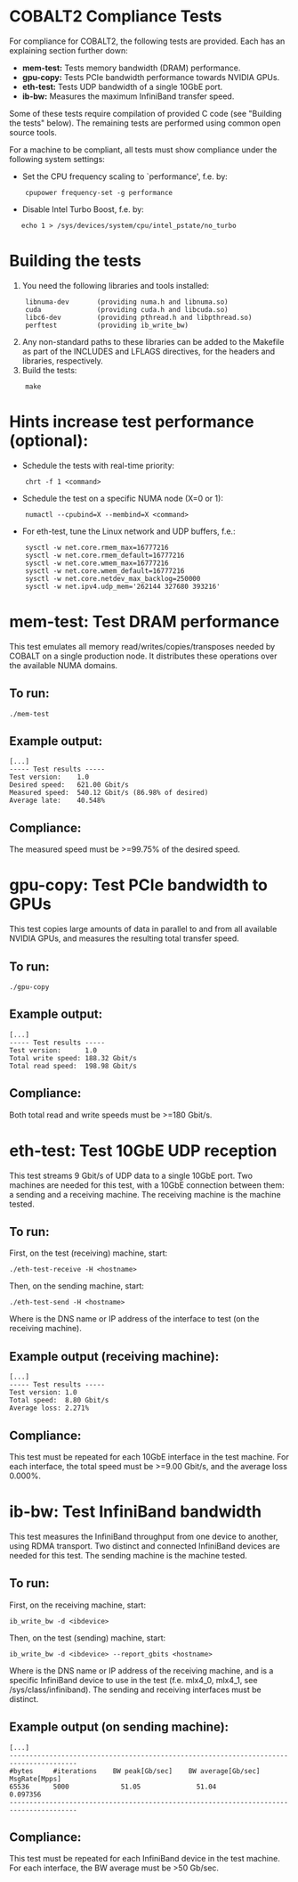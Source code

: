 # COBALT2 Compliance Tests

For compliance for COBALT2, the following tests are provided. Each has an explaining
section further down:

* **mem-test:** Tests memory bandwidth (DRAM) performance.
* **gpu-copy:** Tests PCIe bandwidth performance towards NVIDIA GPUs.
* **eth-test:** Tests UDP bandwidth of a single 10GbE port.
* **ib-bw:** Measures the maximum InfiniBand transfer speed.

Some of these tests require compilation of provided C code (see "Building the tests" below).
The remaining tests are performed using common open source tools.

For a machine to be compliant, all tests must show compliance under
the following system settings:

* Set the CPU frequency scaling to `performance', f.e. by:
```
    cpupower frequency-set -g performance
``` 
* Disable Intel Turbo Boost, f.e. by:
```
   echo 1 > /sys/devices/system/cpu/intel_pstate/no_turbo
```

# Building the tests

1. You need the following libraries and tools installed:
```
    libnuma-dev       (providing numa.h and libnuma.so)
    cuda              (providing cuda.h and libcuda.so)
    libc6-dev         (providing pthread.h and libpthread.so)
    perftest          (providing ib_write_bw)
```
2. Any non-standard paths to these libraries can be added to the Makefile
as part of the INCLUDES and LFLAGS directives, for the headers and
libraries, respectively.
3. Build the tests:
```
    make
```

# Hints increase test performance (optional):

* Schedule the tests with real-time priority:
```
    chrt -f 1 <command>
```
* Schedule the test on a specific NUMA node (X=0 or 1):
```
    numactl --cpubind=X --membind=X <command>
```
* For eth-test, tune the Linux network and UDP buffers, f.e.:
```
    sysctl -w net.core.rmem_max=16777216
    sysctl -w net.core.rmem_default=16777216
    sysctl -w net.core.wmem_max=16777216
    sysctl -w net.core.wmem_default=16777216
    sysctl -w net.core.netdev_max_backlog=250000
    sysctl -w net.ipv4.udp_mem='262144 327680 393216'
```

# mem-test: Test DRAM performance

This test emulates all memory read/writes/copies/transposes needed by COBALT
on a single production node. It distributes these operations over the available
NUMA domains.

## To run:

    ./mem-test

## Example output:

    [...]
    ----- Test results -----
    Test version:    1.0
    Desired speed:   621.00 Gbit/s
    Measured speed:  540.12 Gbit/s (86.98% of desired)
    Average late:    40.548%

## Compliance:

The measured speed must be >=99.75% of the desired speed.

# gpu-copy: Test PCIe bandwidth to GPUs

This test copies large amounts of data in parallel to and from all available
NVIDIA GPUs, and measures the resulting total transfer speed.

## To run:

    ./gpu-copy

## Example output:

    [...]
    ----- Test results -----
    Test version:      1.0
    Total write speed: 188.32 Gbit/s
    Total read speed:  198.98 Gbit/s

## Compliance:

Both total read and write speeds must be >=180 Gbit/s.

# eth-test: Test 10GbE UDP reception

This test streams 9 Gbit/s of UDP data to a single 10GbE port. Two machines
are needed for this test, with a 10GbE connection between them: a sending
and a receiving machine. The receiving machine is the machine tested.

## To run:

  First, on the test (receiving) machine, start:

    ./eth-test-receive -H <hostname>

  Then, on the sending machine, start:

    ./eth-test-send -H <hostname>

  Where <hostname> is the DNS name or IP address of the interface to test
  (on the receiving machine).

## Example output (receiving machine):

    [...]
    ----- Test results -----
    Test version: 1.0
    Total speed:  8.80 Gbit/s
    Average loss: 2.271%

## Compliance:

This test must be repeated for each 10GbE interface in the test machine.
For each interface, the total speed must be >=9.00 Gbit/s, and the average
loss 0.000%.

# ib-bw: Test InfiniBand bandwidth

This test measures the InfiniBand throughput from one device to another,
using RDMA transport. Two distinct and connected InfiniBand devices are
needed for this test. The sending machine is the machine tested.

## To run:

  First, on the receiving machine, start:

    ib_write_bw -d <ibdevice>

  Then, on the test (sending) machine, start:

    ib_write_bw -d <ibdevice> --report_gbits <hostname>

  Where <hostname> is the DNS name or IP address of the receiving
  machine, and <ibdevice> is a specific InfiniBand device to use in
  the test (f.e. mlx4_0, mlx4_1, see /sys/class/infiniband).
  The sending and receiving interfaces must be distinct.

## Example output (on sending machine):

    [...]
    ---------------------------------------------------------------------------------------
    #bytes     #iterations    BW peak[Gb/sec]    BW average[Gb/sec]   MsgRate[Mpps]
    65536      5000             51.05              51.04              0.097356
    ---------------------------------------------------------------------------------------

## Compliance:

This test must be repeated for each InfiniBand device in the test machine.
For each interface, the BW average must be >50 Gb/sec.


